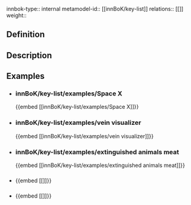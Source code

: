 
innbok-type:: internal
metamodel-id:: [[innBoK/key-list]]
relations:: [[]]
weight:: 

## Definition

## Description
## Examples
- ### innBoK/key-list/examples/Space X
	{{embed [[innBoK/key-list/examples/Space X]]}}
- ### innBoK/key-list/examples/vein visualizer
	{{embed [[innBoK/key-list/examples/vein visualizer]]}}
- ### innBoK/key-list/examples/extinguished animals meat
	{{embed [[innBoK/key-list/examples/extinguished animals meat]]}}
- ### 
	{{embed [[]]}}
- ### 
	{{embed [[]]}}


